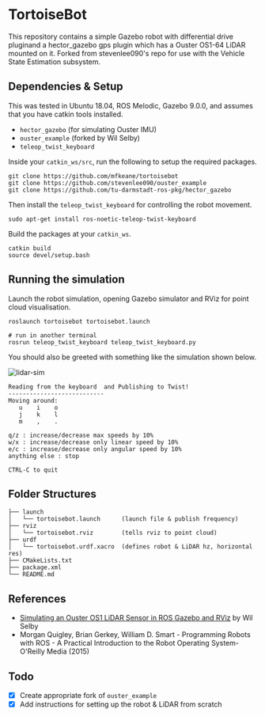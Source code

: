 # TortoiseBot

This repository contains a simple Gazebo robot with differential drive pluginand a hector_gazebo gps plugin which has a Ouster OS1-64 LiDAR mounted on it. Forked from stevenlee090's repo for use with the Vehicle State Estimation subsystem.

## Dependencies & Setup

This was tested in Ubuntu 18.04, ROS Melodic, Gazebo 9.0.0, and assumes that you have catkin tools installed.

* `hector_gazebo` (for simulating Ouster IMU)
* `ouster_example` (forked by Wil Selby)
* `teleop_twist_keyboard`

Inside your `catkin_ws/src`, run the following to setup the required packages.

```
git clone https://github.com/mfkeane/tortoisebot
git clone https://github.com/stevenlee090/ouster_example
git clone https://github.com/tu-darmstadt-ros-pkg/hector_gazebo
```

Then install the `teleop_twist_keyboard` for controlling the robot movement.
```
sudo apt-get install ros-noetic-teleop-twist-keyboard
```

Build the packages at your `catkin_ws`.
```
catkin build
source devel/setup.bash
```

## Running the simulation

Launch the robot simulation, opening Gazebo simulator and RViz for point cloud visualisation.

```
roslaunch tortoisebot tortoisebot.launch

# run in another terminal
rosrun teleop_twist_keyboard teleop_twist_keyboard.py
```

You should also be greeted with something like the simulation shown below.

![lidar-sim](assets/lidar-sim.gif)

```
Reading from the keyboard  and Publishing to Twist!
---------------------------
Moving around:
   u    i    o
   j    k    l
   m    ,    .

q/z : increase/decrease max speeds by 10%
w/x : increase/decrease only linear speed by 10%
e/c : increase/decrease only angular speed by 10%
anything else : stop

CTRL-C to quit
```

## Folder Structures

```
├── launch
│   └── tortoisebot.launch      (launch file & publish frequency)
├── rviz
│   └── tortoisebot.rviz        (tells rviz to point cloud)
├── urdf
│   └── tortoisebot.urdf.xacro  (defines robot & LiDAR hz, horizontal res)
├── CMakeLists.txt
├── package.xml
└── README.md
```


## References

* [Simulating an Ouster OS1 LiDAR Sensor in ROS Gazebo and RViz](https://www.wilselby.com/2019/05/simulating-an-ouster-os-1-lidar-sensor-in-ros-gazebo-and-rviz/) by Wil Selby
* Morgan Quigley, Brian Gerkey, William D. Smart - Programming Robots with ROS - A Practical Introduction to the Robot Operating System-O'Reilly Media (2015)

## Todo
- [x] Create appropriate fork of `ouster_example`
- [x] Add instructions for setting up the robot & LiDAR from scratch

